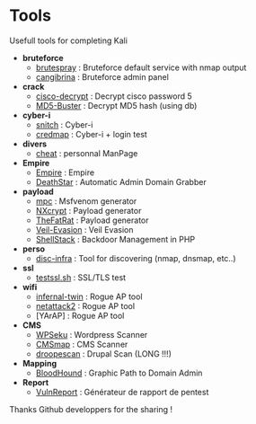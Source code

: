 # Tools
Usefull tools for completing Kali

- **bruteforce**
    - [brutespray](https://github.com/x90skysn3k/brutespray) : Bruteforce default service with nmap output
    - [cangibrina](https://github.com/fnk0c/cangibrina) : Bruteforce admin panel 
- **crack**
    - [cisco-decrypt](https://github.com/utgarda/cisco-decrypt) : Decrypt cisco password 5
    - [MD5-Buster](https://github.com/UltimateHackers/MD5-Buster) : Decrypt MD5 hash (using db)
- **cyber-i**
    - [snitch](https://github.com/Smaash/snitch) : Cyber-i
    - [credmap](https://github.com/lightos/credmap/) : Cyber-i + login test
- **divers**
    - [cheat](https://github.com/chrisallenlane/cheat) : personnal ManPage
- **Empire**
    - [Empire](https://github.com/EmpireProject/Empire) : Empire
    - [DeathStar](https://github.com/byt3bl33d3r/DeathStar) : Automatic Admin Domain Grabber
- **payload**
    - [mpc](https://github.com/g0tmi1k/mpc) : Msfvenom generator
    - [NXcrypt](https://github.com/Hadi999/NXcrypt) : Payload generator
    - [TheFatRat](https://github.com/Screetsec/TheFatRat) : Payload generator
    - [Veil-Evasion](https://github.com/Veil-Framework/Veil-Evasion) : Veil Evasion
    - [ShellStack](https://github.com/Tuhinshubhra/shellstack) : Backdoor Management in PHP
- **perso**
    - [disc-infra](https://github.com/grov/disc-infra) : Tool for discovering (nmap, dnsmap, etc..)
- **ssl**
    - [testssl.sh](https://github.com/drwetter/testssl.sh) : SSL/TLS test
- **wifi**
    - [infernal-twin](https://github.com/entropy1337/infernal-twin) : Rogue AP tool
    - [netattack2](https://github.com/chrizator/netattack2) : Rogue AP tool
    - [YArAP] : Rogue AP tool
- **CMS**
    - [WPSeku](https://github.com/m4ll0k/WPSeku) : Wordpress Scanner
    - [CMSmap](https://github.com/Dionach/CMSmap) : CMS Scanner
    - [droopescan](https://github.com/droope/droopescan) : Drupal Scan  (LONG !!!)
- **Mapping**
    - [BloodHound](https://github.com/BloodHoundAD) : Graphic Path to Domain Admin
- **Report**
    - [VulnReport](https://github.com/salesforce/vulnreport) : Générateur de rapport de pentest 
    

Thanks Github developpers for the sharing ! 
